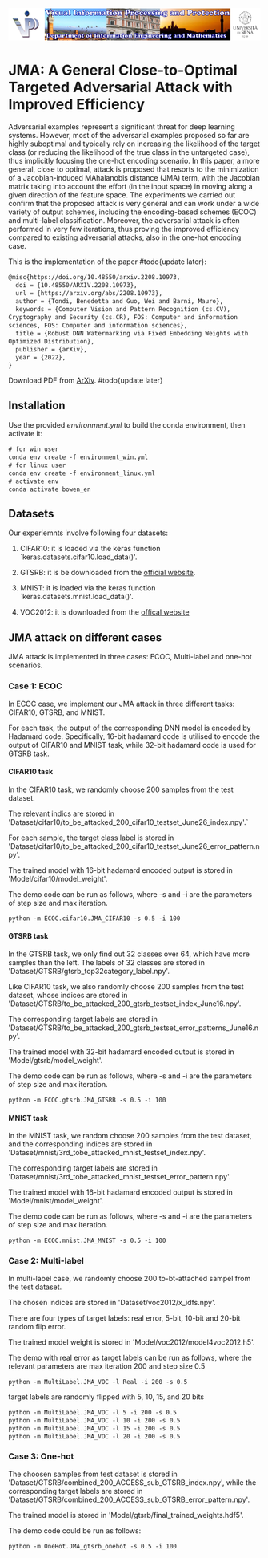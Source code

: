 ![Image](vippdiism.png)

# JMA: A General Close-to-Optimal Targeted Adversarial Attack with Improved Efficiency
Adversarial examples represent a significant threat for deep learning systems. However, most of the adversarial examples proposed so far are highly suboptimal and typically rely on increasing the likelihood of the target class (or reducing the likelihood of the true class in the untargeted case), thus implicitly focusing the one-hot encoding scenario. In this paper, a more general, close to optimal, attack is proposed that resorts to the minimization of a Jacobian-induced MAhalanobis distance (JMA) term, with the Jacobian matrix taking into account the effort (in the input space) in moving along a given direction of the feature space. The experiments we carried out confirm that the proposed attack is very general and can work under a wide variety of output schemes, including the encoding-based schemes (ECOC) and multi-label classification. Moreover, the adversarial attack is often performed in very few iterations, thus proving the improved efficiency compared to existing adversarial attacks, also in the one-hot encoding case.

This is the implementation of the paper #todo{update later}:
~~~
@misc{https://doi.org/10.48550/arxiv.2208.10973,
  doi = {10.48550/ARXIV.2208.10973},
  url = {https://arxiv.org/abs/2208.10973},
  author = {Tondi, Benedetta and Guo, Wei and Barni, Mauro},
  keywords = {Computer Vision and Pattern Recognition (cs.CV), Cryptography and Security (cs.CR), FOS: Computer and information sciences, FOS: Computer and information sciences},
  title = {Robust DNN Watermarking via Fixed Embedding Weights with Optimized Distribution},
  publisher = {arXiv},
  year = {2022},
}
~~~
Download PDF from [ArXiv](https://arxiv.org/abs/2208.10973). #todo{update later}

## Installation

Use the provided *environment.yml* to build the conda environment, then activate it:
~~~
# for win user
conda env create -f environment_win.yml
# for linux user
conda env create -f environment_linux.yml
# activate env
conda activate bowen_en
~~~

## Datasets
Our experiemnts involve following four datasets:

1. CIFAR10: it is loaded via the keras function `keras.datasets.cifar10.load_data()'.

2. GTSRB: it is be downloaded from the [official website](https://sid.erda.dk/public/archives/daaeac0d7ce1152aea9b61d9f1e19370/GTSRB_Final_Test_Images.zip).

3. MNIST: it is loaded via the keras function `keras.datasets.mnist.load_data()'.

4. VOC2012: it is downloaded from the [offical website](http://host.robots.ox.ac.uk/pascal/VOC/voc2012/)

## JMA attack on different cases
JMA attack is implemented in three cases: ECOC, Multi-label and one-hot scenarios.
### Case 1: ECOC
In ECOC case, we implement our JMA attack in three different tasks: CIFAR10, GTSRB, and MNIST.
 
For each task, the output of the corresponding DNN model is encoded by Hadamard code. Specifically, 16-bit hadamard code is utilised to encode the output of CIFAR10 and MNIST task, while 32-bit hadamard code is used for GTSRB task. 

#### CIFAR10 task
In the CIFAR10 task, we randomly choose 200 samples from the test dataset.
 
The relevant indics are stored in 'Dataset/cifar10/to_be_attacked_200_cifar10_testset_June26_index.npy'.`

For each sample, the target class label is stored in 'Dataset/cifar10/to_be_attacked_200_cifar10_testset_June26_error_pattern.npy'.

The trained model with 16-bit hadamard encoded output is stored in 'Model/cifar10/model_weight'.

The demo code can be run as follows, where -s and -i are the parameters of step size and max iteration.
```
python -m ECOC.cifar10.JMA_CIFAR10 -s 0.5 -i 100
```

#### GTSRB task
In the GTSRB task, we only find out 32 classes over 64, which have more samples than the left. The labels of 32 classes are stored in 'Dataset/GTSRB/gtsrb_top32category_label.npy'.

Like CIFAR10 task, we also randomly choose 200 samples from the test dataset, whose indices are stored in 'Dataset/GTSRB/to_be_attacked_200_gtsrb_testset_index_June16.npy'.

The corresponding target labels are stored in 'Dataset/GTSRB/to_be_attacked_200_gtsrb_testset_error_patterns_June16.npy'.

The trained model with 32-bit hadamard encoded output is stored in 'Model/gtsrb/model_weight'.

The demo code can be run as follows, where -s and -i are the parameters of step size and max iteration.
```
python -m ECOC.gtsrb.JMA_GTSRB -s 0.5 -i 100
```

#### MNIST task
In the MNIST task, we random choose 200 samples from the test dataset, and the corresponding indices are stored in 'Dataset/mnist/3rd_tobe_attacked_mnist_testset_index.npy'.

The corresponding target labels are stored in 'Dataset/mnist/3rd_tobe_attacked_mnist_testset_error_pattern.npy'.

The trained model with 16-bit hadamard encoded output is stored in 'Model/mnist/model_weight'.

The demo code can be run as follows, where -s and -i are the parameters of step size and max iteration.
```
python -m ECOC.mnist.JMA_MNIST -s 0.5 -i 100
```


### Case 2: Multi-label
In multi-label case, we randomly choose 200 to-bt-attached sampel from the test dataset.

The chosen indices are stored in 'Dataset/voc2012/x_idfs.npy'.

There are four types of target labels: real error, 5-bit, 10-bit and 20-bit random flip error. 

The trained model weight is stored in 'Model/voc2012/model4voc2012.h5'.

The demo with real error as target labels can be run as follows, where the relevant parameters are max iteration 200 and step size 0.5
```
python -m MultiLabel.JMA_VOC -l Real -i 200 -s 0.5
```

target labels are randomly flipped with 5, 10, 15, and 20 bits
```
python -m MultiLabel.JMA_VOC -l 5 -i 200 -s 0.5
python -m MultiLabel.JMA_VOC -l 10 -i 200 -s 0.5
python -m MultiLabel.JMA_VOC -l 15 -i 200 -s 0.5
python -m MultiLabel.JMA_VOC -l 20 -i 200 -s 0.5
```

### Case 3: One-hot
The choosen samples from test dataset is stored in 'Dataset/GTSRB/combined_200_ACCESS_sub_GTSRB_index.npy', while the corresponding
target labels are stored in 'Dataset/GTSRB/combined_200_ACCESS_sub_GTSRB_error_pattern.npy'.

The trained model is stored in 'Model/gtsrb/final_trained_weights.hdf5'.

The demo code could be run as follows:
```
python -m OneHot.JMA_gtsrb_onehot -s 0.5 -i 100
```




